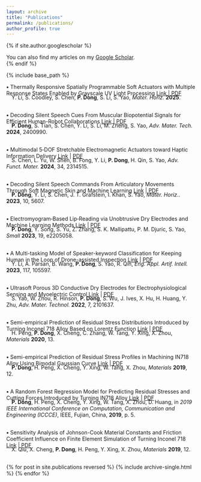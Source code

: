 ```yaml
---
layout: archive
title: "Publications"
permalink: /publications/
author_profile: true
---
```


{% if site.author.googlescholar %}
  <div class="wordwrap">You can also find my articles on my <a href="{{site.author.googlescholar}}">Google Scholar</a>.</div>
{% endif %}

{% include base_path %}

<strong>•</strong> Thermally Responsive Spatially Programmable Soft Actuators with Multiple Response States Enabled by Grayscale UV Light Processing <a href="https://pubs.rsc.org/en/content/articlehtml/2025/mh/d4mh01209g">Link</a> | <a href="/files/d4mh01209g.pdf">PDF</a>
<div style="margin-top: -20px;"></div>
<div style="text-indent: 1em;">Y. Li, S. Coodley, S. Chen, <strong>P. Dong</strong>, S. Li, S. Yao, <em> Mater. Horiz.</em> <strong>2025</strong>.</div>
<div style="margin-top: 30px;"></div>

<strong>•</strong> Decoding Silent Speech Cues From Muscular Biopotential Signals for Efficient Human-Robot Collaborations <a href="https://onlinelibrary.wiley.com/doi/full/10.1002/admt.202400990">Link</a> | <a href="/files/paper_hrc.pdf">PDF</a>
<div style="margin-top: -20px;"></div>
<div style="text-indent: 1em;"><strong>P. Dong</strong>, S. Tian, S. Chen, Y. Li, S. Li, M. Zheng, S. Yao, <em>Adv. Mater. Tech.</em> <strong>2024</strong>, 2400990.</div>
<div style="margin-top: 30px;"></div>

<strong>•</strong> Multimodal 5‐DOF Stretchable Electromagnetic Actuators toward Haptic Information Delivery <a href="https://onlinelibrary.wiley.com/doi/full/10.1002/adfm.202314515">Link</a> | <a href="/files/paper1.pdf">PDF</a>
<div style="margin-top: -20px;"></div>
<div style="text-indent: 1em;">S. Chen, L. Yu, W. Shen, B. Fong, Y. Li, <strong>P. Dong</strong>, H. Qin, S. Yao, <em>Adv. Funct. Mater.</em> <strong>2024</strong>, 34, 2314515.</div>
<div style="margin-top: 30px;"></div>

<strong>•</strong> Decoding Silent Speech Commands From Articulatory Movements Through Soft Magnetic Skin and Machine Learning <a href="https://pubs.rsc.org/en/content/articlelanding/2023/mh/d3mh01062g">Link</a> | <a href="/files/paper2.pdf">PDF</a>
<div style="margin-top: -20px;"></div>
<div style="text-indent: 1em;"><strong>P. Dong</strong>, Y. Li, S. Chen, J. T. Grafstein, I. Khan, S. Yao, <em>Mater. Horiz.</em>. <strong>2023</strong>, 10, 5607.</div>
<div style="margin-top: 30px;"></div>

<strong>•</strong> Electromyogram‐Based Lip‐Reading via Unobtrusive Dry Electrodes and Machine Learning Methods <a href="https://onlinelibrary.wiley.com/doi/full/10.1002/smll.202205058">Link</a> | <a href="/files/paper3.pdf">PDF</a>
<div style="margin-top: -20px;"></div>
<div style="text-indent: 1em;"><strong>P. Dong</strong>, Y. Song, S. Yu, Z. Zhang, S. K. Mallipattu, P. M. Djuric, S. Yao, <em>Small</em> <strong>2023</strong>, 19, e2205058.</div>
<div style="margin-top: 30px;"></div>

<strong>•</strong> A Multi-tasking Model of Speaker-keyword Classification for Keeping Human in the Loop of Drone-assisted Inspection <a href="https://www.sciencedirect.com/science/article/abs/pii/S0952197622005875">Link</a> | <a href="/files/paper4.pdf">PDF</a>
<div style="margin-top: -20px;"></div>
<div style="text-indent: 1em;">Y. Li, A. Parsan, B. Wang, <strong>P. Dong</strong>, S. Yao, R. Qin, <em>Eng. Appl. Artif. Intell.</em> <strong>2023</strong>, 117, 105597.</div>
<div style="margin-top: 30px;"></div>

<strong>•</strong> Ultrasoft Porous 3D Conductive Dry Electrodes for Electrophysiological Sensing and Myoelectric Control <a href="https://onlinelibrary.wiley.com/doi/full/10.1002/admt.202101637">Link</a> | <a href="/files/paper5.pdf">PDF</a>
<div style="margin-top: -20px;"></div>
<div style="text-indent: 1em;">S. Yao, W. Zhou, R. Hinson, <strong>P. Dong</strong>, S. Wu, J. Ives, X. Hu, H. Huang, Y. Zhu, <em>Adv. Mater. Technol.</em> <strong>2022</strong>, 7, 2101637.</div>
<div style="margin-top: 30px;"></div>

<strong>•</strong> Semi-empirical Prediction of Residual Stress Distributions Introduced by Turning Inconel 718 Alloy Based on Lorentz Function <a href="https://www.mdpi.com/1996-1944/13/19/4341">Link</a> | <a href="/files/paper6.pdf">PDF</a>
<div style="margin-top: -20px;"></div>
<div style="text-indent: 1em;">H. Peng, <strong>P. Dong</strong>, X. Cheng, C. Zhang, W. Tang, Y. Xing, X. Zhou, <em>Materials</em> <strong>2020</strong>, 13.</div>
<div style="margin-top: 30px;"></div>

<strong>•</strong> Semi-empirical Prediction of Residual Stress Profiles in Machining IN718 Alloy Using Bimodal Gaussian Curve <a href="https://www.mdpi.com/1996-1944/12/23/3864">Link</a> | <a href="/files/paper7.pdf">PDF</a>
<div style="margin-top: -20px;"></div>
<div style="text-indent: 1em;"><strong>P. Dong</strong>, H. Peng, X. Cheng, Y. Xing, W. Tang, X. Zhou, <em>Materials</em> <strong>2019</strong>, 12.</div>
<div style="margin-top: 30px;"></div>

<strong>•</strong> A Random Forest Regression Model for Predicting Residual Stresses and Cutting Forces Introduced by Turning IN718 Alloy <a href="https://ieeexplore.ieee.org/document/9010767">Link</a> | <a href="/files/paper8.pdf">PDF</a>
<div style="margin-top: -20px;"></div>
<div style="text-indent: 1em;"><strong>P. Dong</strong>, H. Peng, X. Cheng, Y. Xing, W. Tang, X. Zhou, D. Huang, in <em>2019 IEEE International Conference on Computation, Communication and Engineering (ICCCE)</em>, IEEE, Fujian, China, <strong>2019</strong>, p. 5.</div>
<div style="margin-top: 30px;"></div>

<strong>•</strong> Sensitivity Analysis of Johnson-Cook Material Constants and Friction Coefficient Influence on Finite Element Simulation of Turning Inconel 718 <a href="https://www.mdpi.com/1996-1944/12/19/3121">Link</a> | <a href="/files/paper9.pdf">PDF</a>
<div style="margin-top: -20px;"></div>
<div style="text-indent: 1em;">X. Qiu, X. Cheng, <strong>P. Dong</strong>, H. Peng, Y. Xing, X. Zhou, <em>Materials</em> <strong>2019</strong>, 12.</div>
<div style="margin-top: 30px;"></div>

{% for post in site.publications reversed %}
  {% include archive-single.html %}
{% endfor %}


